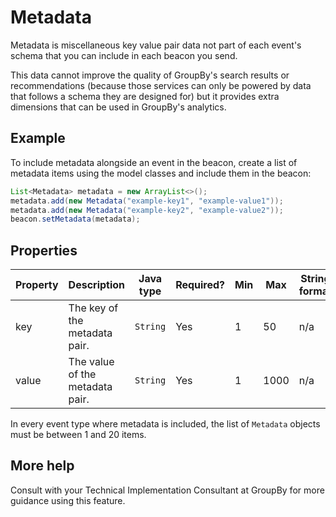 # Metadata

Metadata is miscellaneous key value pair data not part of each event's schema that you can include in each beacon you send.

This data cannot improve the quality of GroupBy's search results or recommendations (because those services can only be powered by data that follows a schema they are designed for) but it provides extra dimensions that can be used in GroupBy's analytics.

## Example

To include metadata alongside an event in the beacon, create a list of metadata items using the model classes and include them in the beacon:

```java
List<Metadata> metadata = new ArrayList<>();
metadata.add(new Metadata("example-key1", "example-value1"));
metadata.add(new Metadata("example-key2", "example-value2"));
beacon.setMetadata(metadata);
```

## Properties

| Property | Description | Java type | Required? | Min | Max | String format |
| -------- | ----------- | --------- | --------- | --- | --- | ------------- |
| key | The key of the metadata pair. | `String` | Yes | 1 | 50 | n/a |
| value | The value of the metadata pair. | `String` | Yes | 1 | 1000 | n/a |

In every event type where metadata is included, the list of `Metadata` objects must be between 1 and 20 items.

## More help

Consult with your Technical Implementation Consultant at GroupBy for more guidance using this feature.
